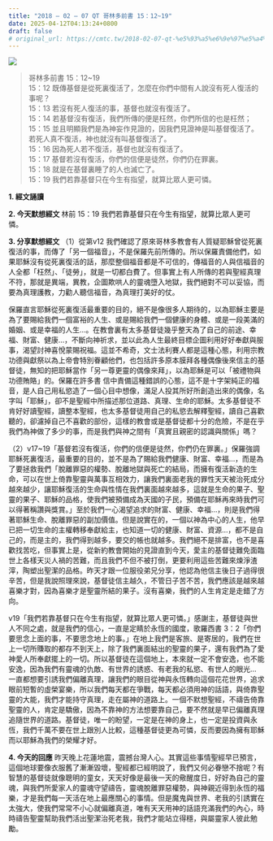 ```yaml
---
title: "2018 – 02 – 07 QT 哥林多前書 15：12~19"
date: 2025-04-12T04:13:24+0800
draft: false
# original_url: https://cmtc.tw/2018-02-07-qt-%e5%93%a5%e6%9e%97%e5%a4%9a%e5%89%8d%e6%9b%b8-15%ef%bc%9a1219
---
```


![](/images/qt.jpg)
> 哥林多前書 15：12\~19  
> 15：12 既傳基督是從死裏復活了，怎麼在你們中間有人說沒有死人復活的事呢？  
> 15：13 若沒有死人復活的事，基督也就沒有復活了。  
> 15：14 若基督沒有復活，我們所傳的便是枉然，你們所信的也是枉然；  
> 15：15 並且明顯我們是為神妄作見證的，因我們見證神是叫基督復活了。若死人真不復活，神也就沒有叫基督復活了。  
> 15：16 因為死人若不復活，基督也就沒有復活了。  
> 15：17 基督若沒有復活，你們的信便是徒然，你們仍在罪裏。  
> 15：18 就是在基督裏睡了的人也滅亡了。  
> 15：19 我們若靠基督只在今生有指望，就算比眾人更可憐。

**1. 經文誦讀**

**2.  今天默想經文**
林前 15：19 我們若靠基督只在今生有指望，就算比眾人更可憐。

**3. 分享默想經文**
（1）從第v12 我們確認了原來哥林多教會有人質疑耶穌曾從死裏復活的事，而傳了「另一個福音」，不是保羅先前所傳的。所以保羅責備他們，如果耶穌沒有從死裏復活的話，那麼整個福音都是不可信的，傳福音的人與信福音的人全都「枉然」、「徒勞」，就是一切都白費了。但事實上有人所傳的若與聖經真理不符，那就是異端，異教，企圖欺哄人的靈魂墮入地獄，我們絕對不可以妥協，而要為真理護教，力勸人聽信福音，為真理打美好的仗。

保羅直言耶穌從死裏復活最重要的目的，絕不是像很多人期待的，以為耶穌主要是為了要賜給我們一個富裕的人生、或是賜給我們一個健康的身體、或是一段美滿的婚姻、或是幸福的人生…。在教會裏有太多基督徒幾乎整天為了自己的前途、幸福、財富、健康…，不斷向神祈求，並以此為人生最終目標企圖利用好好奉獻與服事，渴望討神喜悅蒙賜祝福。這並不希奇，文士法利賽人都是這種心態，利用宗教功德與獻祭以為上帝會特別眷顧他們，也包括許多原本膜拜各種偶像後來信主的基督徒，無知的把耶穌當作「另一尊更靈的偶像來拜」，以為耶穌是可以「被禮物與功德賄賂」的。保羅在許多書 信中責備這種錯誤的心態，這不是十字架純正的福音，是人自己用私慾造了一個心目中想像，滿足人投其所好所創造出來的偶像，名字叫「耶穌」，卻不是聖經中所描述那位道路、真理、生命的耶穌。太多基督徒不肯好好讀聖經，讀整本聖經，也太多基督徒用自己的私慾去解釋聖經，讀自己喜歡聽的，卻濾掉自己不喜歡的部份，這樣的教會或是基督徒都十分的危險，不是在乎我們為神做了多少的事，而是我們與神之間有「真實且親密的認識與關係」嗎？

（2）v17\~19「基督若沒有復活，你們的信便是徒然，你們仍在罪裏。」保羅強調耶穌死裏復活，最重要的目的，並不是為了賜給我們健康、財富、幸福…，而是為了要拯救我們「脫離罪惡的權勢、脫離地獄與死亡的結局，而擁有復活新造的生命，可以在世上倚靠聖靈與萬事互相效力，讓我們裏面老我的罪性天天被治死成分越來越少，讓耶穌復活的生命與性情在我們裏面越來越多，這就是生命的果子、聖靈的果子、耶穌的品格，使我們被預備成為天國的子民，預備在耶穌再來時我們可以得著稱讚與獎賞。」至於我們一心渴望追求的財富、健康、幸福…，則是我們得著耶穌生命、脫離罪惡的副加價值。但是說實在的，一個以神為中心的人生，他早已把一切生命的主權轉移奉獻給主，也知道一切的健康、財富、資源…，都不是自己的，而是主的，我們得到越多，要交的帳也就越多。我們絕不是排富，也不是喜歡找苦吃，但事實上是，從新約教會開始的見證直到今天，愛主的基督徒難免面臨世上各樣天災人禍的苦難，而且我們不但不被打倒，更要利用這些苦難來煉淨渣滓，陶塑出聖潔的品格。昨天才跟一位服役弟兄分享，他認為他信主後日子過得很辛苦，但是我說照理來說，基督徒信主越久，不管日子苦不苦，我們應該是越來越喜樂才對，因為喜樂才是聖靈所結的果子。沒有喜樂，我們的人生肯定是走錯了方向。

v19「我們若靠基督只在今生有指望，就算比眾人更可憐。」感謝主，基督徒與世人不同之處，就是我們的信心，一直是定睛於永恆的國度，歌羅西書 3：2「你們要思念上面的事，不要思念地上的事。」在地上我們是客旅、是寄居的，我們在世上一切所賺取的都存不到天上，除了我們裏面結出的聖靈的果子，還有我們為了愛神愛人所奉獻擺上的一切。所以基督徒在這個地上，本來就一定不會安逸，也不能安逸，因為我們有靈魂的仇敵、有世界的誘惑、有老我的私慾、有世人的眼光… 一直都想要引誘我們偏離真理，讓我們的眼目從神與永恆轉向這個花花世界，追求眼前短暫的虛榮宴樂，所以我們每天都在爭戰，每天都必須用神的話語，與倚靠聖靈的大能，我們才能持守真理，走在屬神的道路上。一個不默想聖經，不禱告倚靠聖靈的人，肯定是驕傲，因為不靠神的方法想要靠自己，要不然就是早已偏離真理追隨世界的道路。基督徒，唯一的盼望，一定是在神的身上，也一定是投資與永恆，我們千萬不要在世上跟別人比較，這種基督徒更為可憐，反而要因為擁有耶穌而以耶穌為我們的榮耀才好。

**4. 今天的回應**
昨天晚上花蓮地震，震撼台灣人心。其實這些事情聖經早已預言，這個地球要像衣服舊了漸漸毀壞，聖經都已經明說了，我們又何必眷戀不捨呢？有智慧的基督徒就像聰明的童女，天天好像是最後一天的儆醒度日，好好為自己的靈魂，與我們所愛家人的靈魂守望禱告，靈魂脫離罪惡權勢，與神親近得到永恆的福樂，才是我們每一天活在地上最應關心的事情。但是魔鬼與世界、老我的引誘實在太強大，使我們常常不小心就偏離真道，唯有天天用神的話語充滿我們的內心，時時禱告聖靈幫助我們活出聖潔治死老我，我們才能站立得穩，與屬靈家人彼此勉勵。

